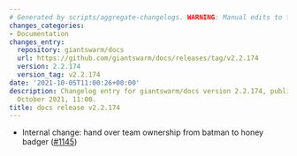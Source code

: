 ```yaml
---
# Generated by scripts/aggregate-changelogs. WARNING: Manual edits to this files will be overwritten.
changes_categories:
- Documentation
changes_entry:
  repository: giantswarm/docs
  url: https://github.com/giantswarm/docs/releases/tag/v2.2.174
  version: 2.2.174
  version_tag: v2.2.174
date: '2021-10-05T11:00:26+00:00'
description: Changelog entry for giantswarm/docs version 2.2.174, published on 05
  October 2021, 11:00.
title: docs release v2.2.174
---
```


- Internal change: hand over team ownership from batman to honey badger ([#1145](https://github.com/giantswarm/docs/pull/1145))
